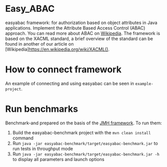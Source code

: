 # Easy_ABAC
easyabac framework: for authorization based on object attributes in Java applications. Implement the Attribute Based Access Control (ABAC) approach. You can read more about ABAC on [Wikipedia](https://en.wikipedia.org/wiki/Attribute-based_access_control).
The framework is based on the XACML standard, a brief overview of the standard can be found in another of our article on [Wikipedia]https://en.wikipedia.org/wiki/XACML().

# How to connect framework
An example of connecting and using easyabac can be seen in `example-project`.

# Run benchmarks
Benchmark-and prepared on the basis of the [JMH framework](http://openjdk.java.net/projects/code-tools/jmh/). To run them:
1. Build the easyabac-benchmark project with the `mvn clean install` command
1. Run `java -jar easyabac-benchmark/target/easyabac-benchmark.jar` to run tests in throughput mode
1. Run `java -jar easyabac-benchmark/target/easyabac-benchmark.jar -h` to display all parameters and launch options
   
